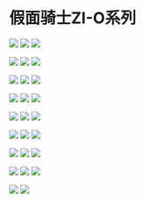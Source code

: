 # 假面骑士ZI-O系列

![](https://toei-hero.com/sugotoku/contents/gallery/MR2018-001/MR2018-001\_wxga.jpg) ![](https://toei-hero.com/sugotoku/contents/gallery/MR2018-002/MR2018-002\_wxga.jpg) ![](https://toei-hero.com/sugotoku/contents/gallery/MR2018-003/MR2018-003\_wxga.jpg)

![](https://toei-hero.com/sugotoku/contents/gallery/MR2018-004/MR2018-004\_wxga.jpg) ![](https://toei-hero.com/sugotoku/contents/gallery/MR2018-005/MR2018-005\_wxga.jpg) ![](https://toei-hero.com/sugotoku/contents/gallery/MR2018-006/MR2018-006\_wxga.jpg)

![](https://toei-hero.com/sugotoku/contents/gallery/MR2018-007/MR2018-007\_wxga.jpg) ![](https://toei-hero.com/sugotoku/contents/gallery/MR2018-008/MR2018-008\_wxga.jpg) ![](https://toei-hero.com/sugotoku/contents/gallery/MR2018-009/MR2018-009\_wxga.jpg)

![](https://toei-hero.com/sugotoku/contents/gallery/MR2018-010/MR2018-010\_wxga.jpg) ![](https://toei-hero.com/sugotoku/contents/gallery/MR2018-011/MR2018-011\_wxga.jpg) ![](https://toei-hero.com/sugotoku/contents/gallery/MR2018-012/MR2018-012\_wxga.jpg)

![](https://toei-hero.com/sugotoku/contents/gallery/MR2018-013/MR2018-013\_wxga.jpg) ![](https://toei-hero.com/sugotoku/contents/gallery/MR2018-014/MR2018-014\_wxga.jpg) ![](https://toei-hero.com/sugotoku/contents/gallery/MR2018-015/MR2018-015\_wxga.jpg)

![](https://toei-hero.com/sugotoku/contents/gallery/MR2018-016/MR2018-016\_wxga.jpg) ![](https://toei-hero.com/sugotoku/contents/gallery/MR2018-017/MR2018-017\_wxga.jpg) ![](https://toei-hero.com/sugotoku/contents/gallery/MR2018-018/MR2018-018\_wxga.jpg)

![](https://toei-hero.com/sugotoku/contents/gallery/MR2018-019/MR2018-019\_wxga.jpg) ![](https://toei-hero.com/sugotoku/contents/gallery/MR2018-020/MR2018-020\_wxga.jpg) ![](https://toei-hero.com/sugotoku/contents/gallery/MR2018-021/MR2018-021\_wxga.jpg)

![](https://toei-hero.com/sugotoku/contents/gallery/MR2018-022/MR2018-022\_wxga.jpg) ![](https://toei-hero.com/sugotoku/contents/gallery/MR2018-023/MR2018-023\_wxga.jpg) ![](https://toei-hero.com/sugotoku/contents/gallery/MR2018-024/MR2018-024\_wxga.jpg)

![](https://toei-hero.com/sugotoku/contents/gallery/MR2018-025/MR2018-025\_wxga.jpg) ![](https://toei-hero.com/sugotoku/contents/gallery/MR2018-026/MR2018-026\_wxga.jpg)
